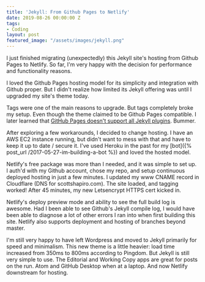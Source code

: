 ```yaml
---
title: 'Jekyll: From Github Pages to Netlify'
date: 2019-08-26 00:00:00 Z
tags:
- Coding
layout: post
featured_image: "/assets/images/jekyll.png"
---
```


I just finished migrating (unexpectedly) this Jekyll site's hosting from Github Pages to Netlify. So far, I'm very happy with the decision for performance and functionality reasons.

I loved the Github Pages hosting model for its simplicity and integration with Github proper. But I didn't realize how limited its Jekyll offering was until I upgraded my site's theme today.

Tags were one of the main reasons to upgrade. But tags completely broke my setup. Even though the theme claimed to be Github Pages compatible. I later learned that [GitHub Pages doesn't support all Jekyll plugins](https://help.github.com/en/articles/configuring-jekyll-plugins). Bummer.

After exploring a few workarounds, I decided to change hosting. I have an AWS EC2 instance running, but didn't want to mess with that and have to keep it up to date / secure it. I've used Heroku in the past for my [bot]({% post_url /2017-05-27-im-building-a-bot %}) and loved the hosted model.

Netlify's free package was more than I needed, and it was simple to set up. I auth'd with my Github account, chose my repo, and setup continuous deployed hosting in just a few minutes. I updated my www CNAME record in Cloudflare (DNS for scottshapiro.com). The site loaded, and tagging worked! After 45 minutes, my new Letsencrypt HTTPS cert kicked in.

Netlify's deploy preview mode and ability to see the full build log is awesome. Had I been able to see Github's Jekyll compile log, I would have been able to diagnose a lot of other errors I ran into when first building this site. Netlify also supports deployment and hosting of branches beyond master.

I'm still very happy to have left Wordpress and moved to Jekyll primarily for speed and minimalism. This new theme is a little heavier: load time increased from 350ms to 800ms according to Pingdom. But Jekyll is still very simple to use. The Editorial and Working Copy apps are great for posts on the run. Atom and GitHub Desktop when at a laptop. And now Netlify downstream for hosting.

